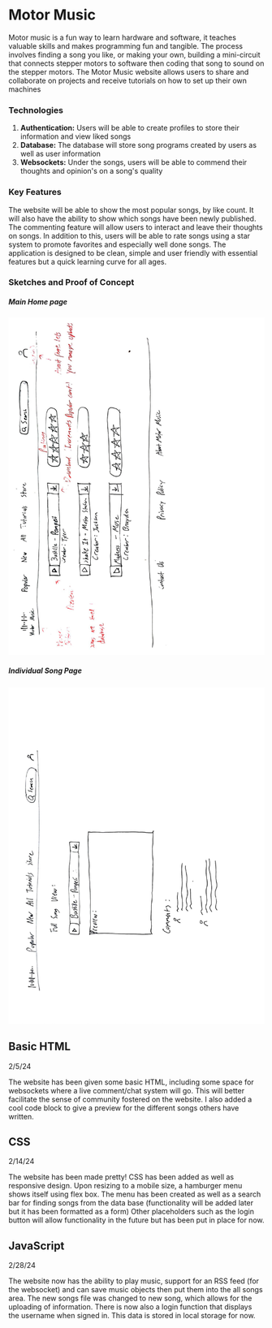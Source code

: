 # Motor Music

Motor music is a fun way to learn hardware and software,
it teaches valuable skills and makes programming fun and
tangible. The process involves finding a song you like, or
making your own, building a mini-circuit that connects 
stepper motors to software then coding that song to sound
on the stepper motors. The Motor Music website allows users
to share and collaborate on projects and receive tutorials on
how to set up their own machines

### Technologies ###
1. **Authentication:** Users will be able to create profiles to store their information and view liked songs
2. **Database:** The database will store song programs created by users as well as user information
3. **Websockets:** Under the songs, users will be able to commend their thoughts and opinion's on a song's quality

### Key Features ###

The website will be able to show the most popular songs, by like count. It will also have the
ability to show which songs have been newly published. The commenting feature will allow
users to interact and leave their thoughts on songs. In addition to this, users will be able to 
rate songs using a star system to promote favorites and especially well done songs. The application is
designed to be clean, simple and user friendly with essential features but a quick learning curve for 
all ages.

### Sketches and Proof of Concept ###
##### Main Home page #####
![Concept Sketch 1](https://github.com/shadowpeak100/startup/blob/main/pictures/Website%20Mockup%20Part%201%20%5BCA%20260%5D.jpg?raw=true)
##### Individual Song Page #####
![Concept Sketch 1](https://github.com/shadowpeak100/startup/blob/main/pictures/Website%20mock%20up%20part%202%20%5BCS%20260%5D.jpg?raw=true)

## Basic HTML ##
2/5/24

The website has been given some basic HTML, including some space for websockets where a live comment/chat system will go.
This will better facilitate the sense of community fostered on the website. I also added a cool code block to give a preview
for the different songs others have written.

## CSS ##
2/14/24

The website has been made pretty! CSS has been added as well as responsive design. Upon resizing to a mobile size, 
a hamburger menu shows itself using flex box. The menu has been created as well as a search bar for finding songs from 
the data base (functionality will be added later but it has been formatted as a form) Other placeholders such as the 
login button will allow functionality in the future but has been put in place for now.

## JavaScript ##
2/28/24

The website now has the ability to play music, support for an RSS feed (for the websocket) and can save music objects then
put them into the all songs area. The new songs file was changed to new song, which allows for the uploading of information.
There is now also a login function that displays the username when signed in. This data is stored in local storage for now.